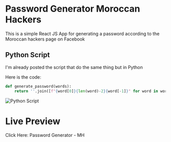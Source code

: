# Password Generator Moroccan Hackers

This is a simple React JS App for generating a password according to the Moroccan hackers page on Facebook

## Python Script

I'm already posted the script that do the same thing but in Python

Here is the code:

```python
def generate_password(words):
    return ''.join([f"{word[0]}{len(word)-2}{word[-1]}" for word in words.split()])
```
![Python Script](https://scontent.frak1-1.fna.fbcdn.net/v/t1.6435-9/165797701_3602202423224552_5761818698874899144_n.jpg?_nc_cat=105&ccb=1-3&_nc_sid=dbeb18&_nc_ohc=sM_QHlT6EJUAX89jMNk&_nc_ht=scontent.frak1-1.fna&oh=d89323788d98e90b603cf0a59853df07&oe=60968F51)

# Live Preview

Click Here: Password Generator - MH

